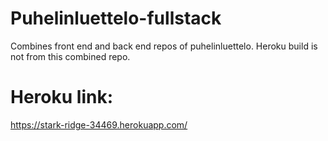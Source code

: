 # Puhelinluettelo-fullstack
Combines front end and back end repos of puhelinluettelo.
Heroku build is not from this combined repo.

# Heroku link:
https://stark-ridge-34469.herokuapp.com/
